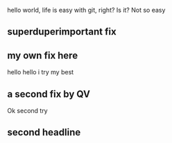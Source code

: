 hello world, life is easy with git, right? Is it?
Not so easy

## superduperimportant fix

## my own fix here

hello hello i try my best

## a second fix by QV

Ok second try


## second headline
